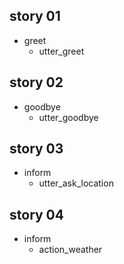 ## story 01
* greet
    - utter_greet

## story 02
* goodbye
    - utter_goodbye

## story 03
* inform
    - utter_ask_location

## story 04
* inform
    - action_weather